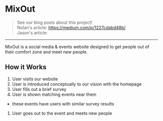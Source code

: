 # MixOut
> See our blog posts about this project!  
> Nolan's article: https://medium.com/p/1227cdabd48b/  
> Jason's article: 

---

MixOut is a social media & events website designed to get people out of their comfort zone and meet new people.

## How it Works
1. User visits our website
1. User is introduced conceptually to our vision with the homepage
1. User fills out a brief survey
1. User is shown matching events near them
  - these events have users with similar survey results
1. User goes out to the event and meets new people
